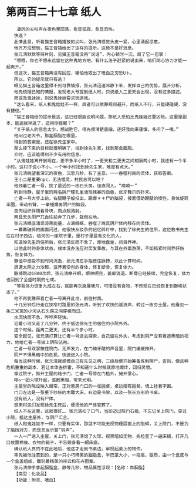 # 第两百二十七章 纸人
        凄厉的尖叫声在夜色里回荡，愈显孤寂，愈显恐怖。
       快逃？
       此情此景，听着猫王音箱播放的尖叫，张元清感觉头皮一紧，心里涌起凉意。
       他万万没想到，猫王音箱给出了这样的提示。这绝不是好消息。
       张元清默默等待片刻，见猫王音箱没再“说话”，内心顿时一沉，扇了它一巴掌：
       “喂喂，你也不想永远留在这种鬼地方吧，有什么法子赶紧的说出来，咱们同心协力才能一起离开。”
       但这次，猫王音箱再没有回应，哪怕他取出了嗜血之刃恐Uト。
       所以，它的提示就只有逃？
       眼见猫王音箱这里得不到可靠情报，张元清迅速冷静下来，发挥自己的优势，展开分析。
       他先梳理已知的情报，发现老大爷提到纸人时，只说纸人二更天会出现，没有过多描述。
       而提及鬼娃娃，则说鬼娃娃要求玩游戏。
       “这么看来，纸人和鬼娃娃不一样，后者可以依靠规则避开，而纸人不行，只能硬碰硬，没有捷径。”
       “猫王音箱给的提示是逃，这已经很能说明问题，那纸人恐怕比鬼娃娃还要凶险。这里是副本，能逃我早逃了，还用你提醒？”
       “关于纸人的信息太少，想战胜它，得先摸清楚底细，还好我向来谨慎，多问了一嘴。”
       他问过老大爷，那盒胭脂在哪里。
       得到的答案是，还在徐先生家中。
       那么接下来的目标就很明确了，找到徐先生家，找到那盒胭脂。
       介时，应该能得到不少有用的信息。
       “从鬼娃娃离开到现在，差不多半小时了，一更天和二更天之间相隔两小时，我还有一个半小时。这村子说小不小，一个半小时找到徐先生家，难度有点大。”
       张元清眺望着深沉的夜色，沉思几秒，有了主意。一一吞噬村民的灵体，获取答案。
       王小二是重要npc，无法噬灵，村民总可以吧？
       他领着亡者一号，挑了最近的一栋石头房，径直闯入。“嗬嗬～”
       听到动静，屋子里的两名阴尸瞳孔里涌现残暴的血色，张牙舞爪的扑来。
       亡者一号大步上前，右腿鞭子般扫出，踢爆＊＊尸的脑袋，接着借助鞭腿的惯性，身体旋转半圈，带动右臂，一拳捶爆男阴尸的脑袋。
       血肉组织伴随着骨块，雨点般溅射。
       两具无头阴尸兀自往前奔了几步，栽倒在地。
       张元清眼底涌现漆黑能量，占满眼眶，吞噬了两具阴尸体内残存的灵体。
       一幕幕破碎的画面闪过，他很快从驳杂的记忆碎片中，找到了徐先生的住所，这位教书先生住在村子西边，临河的一座院子里，是村子里最有文化的人。
       知道徐先生的住所后，张元清反而不急了，原地盘坐，闭目养神。
       以他此时的身体状态，根本没办法应对突发事故，与其在外面游荡，不如抓紧时间养好伤势，恢复体力。
       静谧中感受不到时间流逝，张元清左手指搭住脉搏，以此计算时间。
       周遭太阴之力浓郁，滋养着受创的身体，修复断骨，恢复体力。
       脉搏跳动1800次后，张元清睁开眼，眼神明亮，萎靡消退。断骨已经接续，完全恢复，体力也回到了全盛时期的七成。
       “等我体力恢复九成左右，就能再次施展啸月，可惜没有食物，不然现在已经恢复到巅峰状态了。”
       他不再犹豫带着亡者一号离开此地，前往村西。
       十几分钟后行走在狭窄村路里的张元清，听到了欢快的溪流声，转过一栋夯土屋，他看见一条三米宽的小河从石头房之间穿梭而过。
       水流快而不急，哗哗声轻快。
       沿着小河又走了几分钟，终于抵达徐先生的居住的小院外外。
       这个时候，距离二更天，还有半个多小时。
       安全起见，张元清打算让亡者一号进去探索，自己留在外头，考虑到阴尸没有看透黑暗的视力，他给亡者一号披上阴阳法袍。
       亡者一号双掌按住院门，无声发力，在门轴牙酸的声音里，院门缓缓推开。
       阴尸不惧黑暗中的危机，快速进入小院。
       每当这种时候，张元清就感慨自己有先见之明，三级后便开始筹备炼制阴尸，否则，像这种危机重重的副本，若让本体去排雷，不知道什么时候就原地爆炸，回归灵境。
       穿过院子，推开主屋的格子门，亡者一号停在门槛外，摊开掌心。
       呼◇一团火球升起，驱散黑暗，带来光明。
       主屋里的陈设映入眼帘，正对着房门口的一张圆桌，桌边摆有圆凳，墙上挂着字画。
       门口左边是一张垂下纱帐的木雕大床，右边是书架，以及一张长方形的书桌。
       没有纸人，没有尸体。
       想来村民们发现徐先生死后，便把他的尸体安葬了。
       纸人不在这里，这就很好…．张元清松了口气，当即迈过院门石槛，不忘记关上院门，穿过小院，抵达主屋外，与阴尸汇合。
       纸人和鬼娃娃不一样，只要有实体，那就不可能无视物理层面上的阻碍，关上院门，不是为了阻挡对方，而是充当示警“铃声”。
       一人一尸进入主屋，关上门，张元清熄了火球，视黑暗如无物，先检查了一遍床铺，打开几口放置棉被、衣物的箱子，不忘俯身看一眼床底。
       确认纸人真的不在此地后，他这才走到书桌边，审视起桌上的物件。
       率先被他注意到的，是一只小巧精美的胭脂盒，半巴掌大小，一指高，银质，由一个盒底与一个盒盖组成，雕刻着精美的祥云和花卉图案。
       张元清伸手拿起胭脂盒，静等几秒，物品属性浮现：【名称：血胭脂】
       【类型：化妆品】
       【功能：附灵、嗜血】